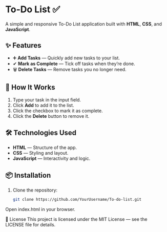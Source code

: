
# To-Do List ✅

A simple and responsive To-Do List application built with **HTML**, **CSS**, and **JavaScript**.

## ✨ Features
- ➕ **Add Tasks** — Quickly add new tasks to your list.  
- ✔ **Mark as Complete** — Tick off tasks when they’re done.  
- 🗑 **Delete Tasks** — Remove tasks you no longer need.  

## 🚀 How It Works
1. Type your task in the input field.  
2. Click **Add** to add it to the list.  
3. Click the checkbox to mark it as complete.  
4. Click the **Delete** button to remove it.

## 🛠 Technologies Used
- **HTML** — Structure of the app.  
- **CSS** — Styling and layout.  
- **JavaScript** — Interactivity and logic.

## 📦 Installation
1. Clone the repository:  
   ```bash
   git clone https://github.com/YourUsername/To-do-list.git
Open index.html in your browser.

📜 License
This project is licensed under the MIT License — see the LICENSE file for details.

